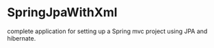 SpringJpaWithXml
================
complete application for setting up a Spring mvc project using JPA and hibernate.
